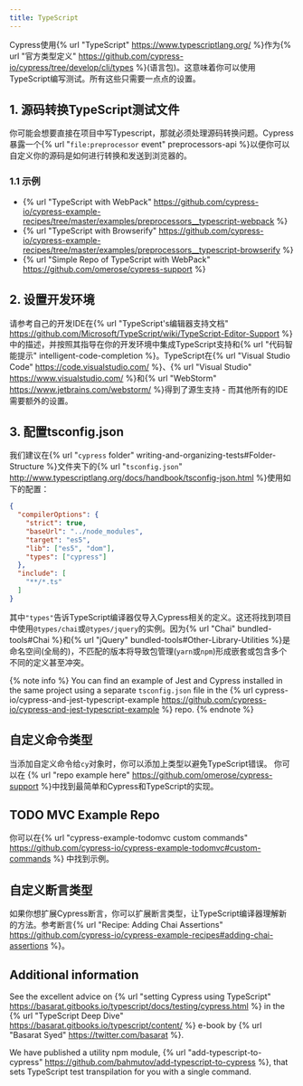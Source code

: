 ```yaml
---
title: TypeScript
---
```


Cypress使用{% url "TypeScript" https://www.typescriptlang.org/ %}作为{% url "官方类型定义" https://github.com/cypress-io/cypress/tree/develop/cli/types %}(语言包)。这意味着你可以使用TypeScript编写测试。所有这些只需要一点点的设置。

## 1. 源码转换TypeScript测试文件

你可能会想要直接在项目中写Typescript，那就必须处理源码转换问题。Cypress暴露一个{% url "`file:preprocessor` event" preprocessors-api %}以便你可以自定义你的源码是如何进行转换和发送到浏览器的。

### 1.1 示例

- {% url "TypeScript with WebPack" https://github.com/cypress-io/cypress-example-recipes/tree/master/examples/preprocessors__typescript-webpack %}
- {% url "TypeScript with Browserify" https://github.com/cypress-io/cypress-example-recipes/tree/master/examples/preprocessors__typescript-browserify %}
- {% url "Simple Repo of TypeScript with WebPack" https://github.com/omerose/cypress-support %}

## 2. 设置开发环境

请参考自己的开发IDE在{% url "TypeScript's编辑器支持文档" https://github.com/Microsoft/TypeScript/wiki/TypeScript-Editor-Support %}中的描述，并按照其指导在你的开发环境中集成TypeScript支持和{% url "代码智能提示" intelligent-code-completion %}。TypeScript在{% url "Visual Studio Code" https://code.visualstudio.com/ %}、{% url "Visual Studio" https://www.visualstudio.com/ %}和{% url "WebStorm" https://www.jetbrains.com/webstorm/ %}得到了源生支持 - 而其他所有的IDE需要额外的设置。

## 3. 配置tsconfig.json

我们建议在{% url "`cypress` folder" writing-and-organizing-tests#Folder-Structure %}文件夹下的{% url "`tsconfig.json`" http://www.typescriptlang.org/docs/handbook/tsconfig-json.html %}使用如下的配置：

```json
{
  "compilerOptions": {
    "strict": true,
    "baseUrl": "../node_modules",
    "target": "es5",
    "lib": ["es5", "dom"],
    "types": ["cypress"]
  },
  "include": [
    "**/*.ts"
  ]
}
```

其中`"types"`告诉TypeScript编译器仅导入Cypress相关的定义。这还将找到项目中使用`@types/chai`或`@types/jquery`的实例。因为{% url "Chai" bundled-tools#Chai %}和{% url "jQuery" bundled-tools#Other-Library-Utilities %}是命名空间(全局的)，不匹配的版本将导致包管理(`yarn`或`npm`)形成嵌套或包含多个不同的定义甚至冲突。

{% note info %}
You can find an example of Jest and Cypress installed in the same project using a separate `tsconfig.json` file in the {% url cypress-io/cypress-and-jest-typescript-example https://github.com/cypress-io/cypress-and-jest-typescript-example %} repo.
{% endnote %}

## 自定义命令类型

当添加自定义命令给`cy`对象时，你可以添加上类型以避免TypeScript错误。 你可以在 {% url "repo example here" https://github.com/omerose/cypress-support %}中找到最简单和Cypress和TypeScript的实现。

## TODO MVC Example Repo

你可以在{% url "cypress-example-todomvc custom commands" https://github.com/cypress-io/cypress-example-todomvc#custom-commands %} 中找到示例。

## 自定义断言类型

如果你想扩展Cypress断言，你可以扩展断言类型，让TypeScript编译器理解新的方法。参考断言{% url "Recipe: Adding Chai Assertions" https://github.com/cypress-io/cypress-example-recipes#adding-chai-assertions %}。

## Additional information

See the excellent advice on {% url "setting Cypress using TypeScript" https://basarat.gitbooks.io/typescript/docs/testing/cypress.html %} in the {% url "TypeScript Deep Dive" https://basarat.gitbooks.io/typescript/content/ %} e-book by {% url "Basarat Syed" https://twitter.com/basarat %}.

We have published a utility npm module, {% url "add-typescript-to-cypress" https://github.com/bahmutov/add-typescript-to-cypress %}, that sets TypeScript test transpilation for you with a single command.
